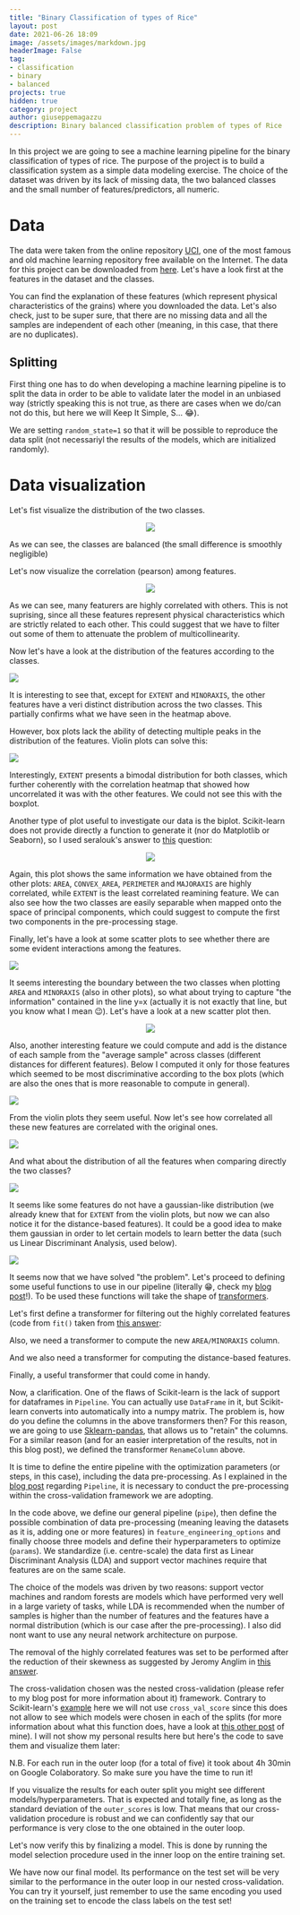 ```yaml
---
title: "Binary Classification of types of Rice"
layout: post
date: 2021-06-26 18:09
image: /assets/images/markdown.jpg
headerImage: False
tag:
- classification
- binary
- balanced
projects: true
hidden: true
category: project
author: giuseppemagazzu
description: Binary balanced classification problem of types of Rice
---
```

In this project we are going to see a machine learning pipeline for the binary classification of types of rice. The purpose of the project is to build a classification system as a simple data modeling exercise. The choice of the dataset was driven by its lack of missing data, the two balanced classes and the small number of features/predictors, all numeric.
# Data
The data were taken from the online repository [UCI](https://archive.ics.uci.edu/ml/index.php), one of the most famous and old machine learning repository free available on the Internet. The data for this project can be downloaded from [here](https://archive.ics.uci.edu/ml/datasets/Rice+%28Cammeo+and+Osmancik%29). Let's have a look first at the features in the dataset and the classes.

<script src="https://gist.github.com/GiuseppeMagazzu/94d7588a745785327d2d7a5cd32473e0.js"></script>

<script src="https://gist.github.com/GiuseppeMagazzu/e70085d48b91414dad4fc7929e45aca5.js"></script>

You can find the explanation of these features (which represent physical characteristics of the grains) where you downloaded the data.
Let's also check, just to be super sure, that there are no missing data and all the samples are independent of each other (meaning, in this case, that there are no duplicates).

<script src="https://gist.github.com/GiuseppeMagazzu/4b1c39f3dac89601c1a5f9be7a54949f.js"></script>

## Splitting
First thing one has to do when developing a machine learning pipeline is to split the data in order to be able to validate later the model in an unbiased way (strictly speaking this is not true, as there are cases when we do/can not do this, but here we will Keep It Simple, S... 😂).

<script src="https://gist.github.com/GiuseppeMagazzu/fe1806a63b90d615346c4b6e3d5477e2.js"></script>

We are setting `random_state=1` so that it will be possible to reproduce the data split (not necessariyl the results of the models, which are initialized randomly).

# Data visualization
Let's fist visualize the distribution of the two classes.

<script src="https://gist.github.com/GiuseppeMagazzu/ea61f9e10b6e577b9ffdcbc3a861e968.js"></script>

<div align="center"><img src="https://raw.githubusercontent.com/GiuseppeMagazzu/GiuseppeMagazzu.github.io/master/assets/images/2021-06-26-RICE_project/class_distribution.png" /></div>

As we can see, the classes are balanced (the small difference is smoothly negligible)

Let's now visualize the correlation (pearson) among features.

<script src="https://gist.github.com/GiuseppeMagazzu/fb9ba10da62fb69d6d8864aa816d87ad.js"></script>

<div align="center"><img src="https://raw.githubusercontent.com/GiuseppeMagazzu/GiuseppeMagazzu.github.io/master/assets/images/2021-06-26-RICE_project/correlation_heatmap.png" /></div>

As we can see, many featurers are highly correlated with others. This is not suprising, since all these features represent physical characteristics which are strictly related to each other. This could suggest that we have to filter out some of them to attenuate the problem of multicollinearity.

Now let's have a look at the distribution of the features according to the classes.

<script src="https://gist.github.com/GiuseppeMagazzu/284af92da55bacdaf1a9bd6866a4fa47.js"></script>

<div class="center"><img src="https://raw.githubusercontent.com/GiuseppeMagazzu/GiuseppeMagazzu.github.io/master/assets/images/2021-06-26-RICE_project/boxplot.png" /></div>

It is interesting to see that, except for `EXTENT` and `MINORAXIS`, the other features have a veri distinct distribution across the two classes. This partially confirms what we have seen in the heatmap above.

However, box plots lack the ability of detecting multiple peaks in the distribution of the features. Violin plots can solve this:

<script src="https://gist.github.com/GiuseppeMagazzu/ad5c5b36fe754b36d6f8e293128af389.js"></script>

<div class="center"><img src="https://raw.githubusercontent.com/GiuseppeMagazzu/GiuseppeMagazzu.github.io/master/assets/images/2021-06-26-RICE_project/violinplot.png" /></div>

Interestingly, `EXTENT` presents a bimodal distribution for both classes, which further coherently with the correlation heatmap that showed how uncorrelated it was with the other features. We could not see this with the boxplot.

Another type of plot useful to investigate our data is the biplot. Scikit-learn does not provide directly a function to generate it (nor do Matplotlib or Seaborn), so I used seralouk's answer to [this](https://stackoverflow.com/questions/39216897/plot-pca-loadings-and-loading-in-biplot-in-sklearn-like-rs-autoplot) question:

<script src="https://gist.github.com/GiuseppeMagazzu/38f6688d0404ff2819baa1ba3c477e70.js"></script>

<div align="center"><img src="https://raw.githubusercontent.com/GiuseppeMagazzu/GiuseppeMagazzu.github.io/master/assets/images/2021-06-26-RICE_project/biplot.png" /></div>

Again, this plot shows the same information we have obtained from the other plots: `AREA`, `CONVEX_AREA`, `PERIMETER` and `MAJORAXIS` are highly correlated, while `EXTENT` is the least correlated reamining feature. We can also see how the two classes are easily separable when mapped onto the space of principal components, which could suggest to compute the first two components in the pre-processing stage.

Finally, let's have a look at some scatter plots to see whether there are some evident interactions among the features.

<script src="https://gist.github.com/GiuseppeMagazzu/c8ea5c55eee92da06a4c97c05e41efaa.js"></script>

<div class="center"><img src="https://raw.githubusercontent.com/GiuseppeMagazzu/GiuseppeMagazzu.github.io/master/assets/images/2021-06-26-RICE_project/scatterplot.png" /></div>

It seems interesting the boundary between the two classes when plotting `AREA` and `MINORAXIS` (also in other plots), so what about trying to capture "the information" contained in the line y=x (actually it is not exactly that line, but you know what I mean 😉). Let's have a look at a new scatter plot then.

<script src="https://gist.github.com/GiuseppeMagazzu/d234bfa4e10e42e389af20255d239d56.js"></script>

<div align="center"><img src="https://raw.githubusercontent.com/GiuseppeMagazzu/GiuseppeMagazzu.github.io/master/assets/images/2021-06-26-RICE_project/scatterplot2.png" /></div>

Also, another interesting feature we could compute and add is the distance of each sample from the "average sample" across classes (different distances for different features). Below I computed it only for those features which seemed to be most discriminative according to the box plots (which are also the ones that is more reasonable to compute in general).

<script src="https://gist.github.com/GiuseppeMagazzu/5b69adf5abcea11016a251fd52198011.js"></script>

<div class="center"><img src="https://raw.githubusercontent.com/GiuseppeMagazzu/GiuseppeMagazzu.github.io/master/assets/images/2021-06-26-RICE_project/violinplot2.png" /></div>

From the violin plots they seem useful. Now let's see how correlated all these new features are correlated with the original ones.

<script src="https://gist.github.com/GiuseppeMagazzu/9efb9fd2cfb7a921115f321dd8501cda.js"></script>

<div class="center"><img src="https://raw.githubusercontent.com/GiuseppeMagazzu/GiuseppeMagazzu.github.io/master/assets/images/2021-06-26-RICE_project/correlation_heatmap2.png" /></div>

And what about the distribution of all the features when comparing directly the two classes?

<script src="https://gist.github.com/GiuseppeMagazzu/c777ea737ff59858ce60be0a3b955a47.js"></script>

<div class="center"><img src="https://raw.githubusercontent.com/GiuseppeMagazzu/GiuseppeMagazzu.github.io/master/assets/images/2021-06-26-RICE_project/histogram.png" /></div>

It seems like some features do not have a gaussian-like distribution (we already knew that for `EXTENT` from the violin plots, but now we can also notice it for the distance-based features). It could be a good idea to make them gaussian in order to let certain models to learn better the data (such us Linear Discriminant Analysis, used below).

<script src="https://gist.github.com/GiuseppeMagazzu/36fda5f811f14e4ed6c5d98fd7cebb72.js"></script>

<div class="center"><img src="https://raw.githubusercontent.com/GiuseppeMagazzu/GiuseppeMagazzu.github.io/master/assets/images/2021-06-26-RICE_project/histogram2.png" /></div>

It seems now that we have solved "the problem". Let's proceed to defining some useful functions to use in our pipeline (literally 😁, check my [blog post](https://giuseppemagazzu.github.io/pipeline_study/)!). To be used these functions will take the shape of [transformers](https://scikit-learn.org/stable/modules/generated/sklearn.base.TransformerMixin.html#sklearn.base.TransformerMixin).

Let's first define a transformer for filtering out the highly correlated features (code from `fit()` taken from [this answer](https://stackoverflow.com/questions/49282049/remove-strongly-correlated-columns-from-dataframe):

<script src="https://gist.github.com/GiuseppeMagazzu/30a0f900b35decd084f2eb2232b44a58.js"></script>

Also, we need a transformer to compute the new `AREA/MINORAXIS` column.

<script src="https://gist.github.com/GiuseppeMagazzu/1f87efa1e15a6871523cb0d1b5f90ca6.js"></script>

And we also need a transformer for computing the distance-based features.

<script src="https://gist.github.com/GiuseppeMagazzu/b8d170b0cabed08a68ede7b221507fa6.js"></script>

Finally, a useful transformer that could come in handy.

<script src="https://gist.github.com/GiuseppeMagazzu/6bb91caa708467806977ca124d03c565.js"></script>

Now, a clarification. One of the flaws of Scikit-learn is the lack of support for dataframes in `Pipeline`. You can actually use `DataFrame` in it, but Scikit-learn converts into automatically into a numpy matrix. The problem is, how do you define the columns in the above transformers then? For this reason, we are going to use  [Sklearn-pandas](https://github.com/scikit-learn-contrib/sklearn-pandas), that allows us to "retain" the columns. For a similar reason (and for an easier interpretation of the results, not in this blog post), we defined the transformer `RenameColumn` above. 

It is time to define the entire pipeline with the optimization parameters (or steps, in this case), including the data pre-processing. As I explained in the [blog post](https://giuseppemagazzu.github.io/pipeline_study/) regarding `Pipeline`, it is necessary to conduct the pre-processing within the cross-validation framework we are adopting.

<script src="https://gist.github.com/GiuseppeMagazzu/09468e560bdc78e619abfd68c42cc734.js"></script>

In the code above, we define our general pipeline (`pipe`), then define the possible combination of data pre-processing (meaning leaving the datasets as it is, adding one or more features) in `feature_engineering_options` and finally choose three models and define their hyperparameters to optimize (`params`). We standardize (i.e. centre-scale) the data first as Linear Discriminant Analysis (LDA) and support vector machines require that features are on the same scale.

The choice of the models was driven by two reasons: support vector machines and random forests are models which have performed very well in a large variety of tasks, while LDA is recommended when the number of samples is higher than the number of features and the features have a normal distribution (which is our case after the pre-processing). I also did nont want to use any neural network architecture on purpose.

The removal of the highly correlated features was set to be performed after the reduction of their skewness as suggested by Jeromy Anglim in [this answer](https://stats.stackexchange.com/questions/3730/pearsons-or-spearmans-correlation-with-non-normal-data). 

The cross-validation chosen was the nested cross-validation (please refer to my blog post for more information about it) framework. Contrary to Scikit-learn's [example](https://scikit-learn.org/stable/auto_examples/model_selection/plot_nested_cross_validation_iris.html) here we will not use `cross_val_score` since this does not allow to see which models were chosen in each of the splits (for more information about what this function does, have a look at [this other post](https://giuseppemagazzu.github.io/pipeline_study/) of mine). I will not show my personal results here but here's the code to save them and visualize them later: 

<script src="https://gist.github.com/GiuseppeMagazzu/22263055bd5a87f599d7e34e60cef8d0.js"></script>

N.B. For each run in the outer loop (for a total of five) it took about 4h 30min on Google Colaboratory. So make sure you have the time to run it!

If you visualize the results for each outer split you might see different models/hyperparameters. That is expected and totally fine, as long as the standard deviation of the `outer_scores` is low. That means that our cross-validation procedure is robust and we can confidently say that our performance is very close to the one obtained in the outer loop.

Let's now verify this by finalizing a model. This is done by running the model selection procedure used in the inner loop on the entire training set.

<script src="https://gist.github.com/GiuseppeMagazzu/76276577fde7e7ba966f520c761bfa6f.js"></script>

We have now our final model. Its performance on the test set will be very similar to the performance in the outer loop in our nested cross-validation. You can try it yourself, just remember to use the same encoding you used on the training set to encode the class labels on the test set!



